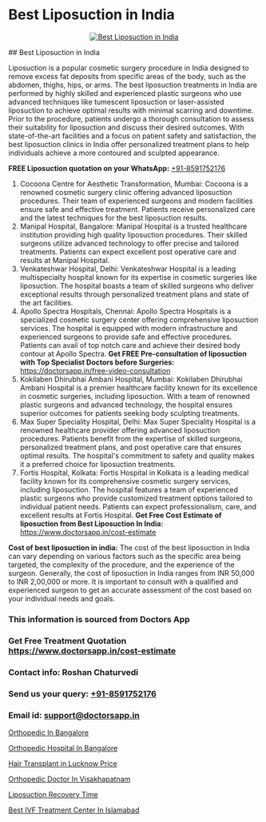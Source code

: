 # Best Liposuction in India

<p align="center">
  <a href="https://doctorsapp.co.in/uploads/treatment_image/liposuction.jpg">
    <img src="https://doctorsapp.co.in/treatment/liposuction" alt="Best Liposuction in India">
  </a>
</p>
## Best Liposuction in India

Liposuction is a popular cosmetic surgery procedure in India designed to remove excess fat deposits from specific areas of the body, such as the abdomen, thighs, hips, or arms. The best liposuction treatments in India are performed by highly skilled and experienced plastic surgeons who use advanced techniques like tumescent liposuction or laser-assisted liposuction to achieve optimal results with minimal scarring and downtime. Prior to the procedure, patients undergo a thorough consultation to assess their suitability for liposuction and discuss their desired outcomes. With state-of-the-art facilities and a focus on patient safety and satisfaction, the best liposuction clinics in India offer personalized treatment plans to help individuals achieve a more contoured and sculpted appearance.

**FREE Liposuction quotation on your WhatsApp:**  [+91-8591752176](https://api.whatsapp.com/send?phone=8591752176)

1) Cocoona Centre for Aesthetic Transformation, Mumbai: 
Cocoona is a renowned cosmetic surgery clinic offering advanced liposuction procedures. Their team of experienced surgeons and modern facilities ensure safe and effective treatment. Patients receive personalized care and the latest techniques for the best liposuction results.
2) Manipal Hospital, Bangalore: 
Manipal Hospital is a trusted healthcare institution providing high quality liposuction procedures. Their skilled surgeons utilize advanced technology to offer precise and tailored treatments. Patients can expect excellent post operative care and results at Manipal Hospital.
3) Venkateshwar Hospital, Delhi: 
Venkateshwar Hospital is a leading multispecialty hospital known for its expertise in cosmetic surgeries like liposuction. The hospital boasts a team of skilled surgeons who deliver exceptional results through personalized treatment plans and state of the art facilities.
4) Apollo Spectra Hospitals, Chennai: 
Apollo Spectra Hospitals is a specialized cosmetic surgery center offering comprehensive liposuction services. The hospital is equipped with modern infrastructure and experienced surgeons to provide safe and effective procedures. Patients can avail of top notch care and achieve their desired body contour at Apollo Spectra.
**Get FREE Pre-consultation of liposuction with Top Specialist Doctors before Surgeries:** https://doctorsapp.in/free-video-consultation
5) Kokilaben Dhirubhai Ambani Hospital, Mumbai: 
Kokilaben Dhirubhai Ambani Hospital is a premier healthcare facility known for its excellence in cosmetic surgeries, including liposuction. With a team of renowned plastic surgeons and advanced technology, the hospital ensures superior outcomes for patients seeking body sculpting treatments.
6) Max Super Speciality Hospital, Delhi: 
Max Super Speciality Hospital is a renowned healthcare provider offering advanced liposuction procedures. Patients benefit from the expertise of skilled surgeons, personalized treatment plans, and post operative care that ensures optimal results. The hospital's commitment to safety and quality makes it a preferred choice for liposuction treatments.
7) Fortis Hospital, Kolkata: 
Fortis Hospital in Kolkata is a leading medical facility known for its comprehensive cosmetic surgery services, including liposuction. The hospital features a team of experienced plastic surgeons who provide customized treatment options tailored to individual patient needs. Patients can expect professionalism, care, and excellent results at Fortis Hospital.
**Get Free Cost Estimate of liposuction from Best Liposuction In India:** https://www.doctorsapp.in/cost-estimate

**Cost of best liposuction in india:**
The cost of the best liposuction in India can vary depending on various factors such as the specific area being targeted, the complexity of the procedure, and the experience of the surgeon. Generally, the cost of liposuction in India ranges from INR 50,000 to INR 2,00,000 or more. It is important to consult with a qualified and experienced surgeon to get an accurate assessment of the cost based on your individual needs and goals.

### This information is sourced from Doctors App 
### Get Free Treatment Quotation https://www.doctorsapp.in/cost-estimate
### Contact info: Roshan Chaturvedi 
### Send us your query: [+91-8591752176](https://api.whatsapp.com/send?phone=8591752176) 
### Email id: support@doctorsapp.in

[Orthopedic In Bangalore](https://www.linkedin.com/pulse/orthopedic-bangalore-doctorsappin-xwhbc?trackingId=LoY2caBi4ySfGMSuVhoalA%3D%3D&lipi=urn%3Ali%3Apage%3Ad_flagship3_company_admin%3Bv1vSrTMWRDqcHbnFEZaXTQ%3D%3D)

[Orthopedic Hospital In Bangalore](https://www.linkedin.com/pulse/orthopedic-hospital-bangalore-meniscus-tear-treatment-5wphe?trackingId=DPHnHJihIV5VyH4LiZaQQw%3D%3D&lipi=urn%3Ali%3Apage%3Ad_flagship3_company_admin%3BYMgSyE7iTb6%2BgQ5kQEIvvw%3D%3D)

[Hair Transplant in Lucknow Price](https://medium.com/@devenderrathi97/hair-transplant-in-lucknow-price-9dc926d9e9e5)

[Orthopedic Doctor In Visakhapatnam](https://medium.com/@vanshmehar12/orthopedic-doctor-in-visakhapatnam-3940c62b78c8)

[Liposuction Recovery Time](https://doctors-apps.github.io/doctorsapp/liposuction-recovery-time)

[Best IVF Treatment Center In Islamabad](https://doctors-apps.github.io/doctorsapp/best-ivf-treatment-center-in-islamabad)


